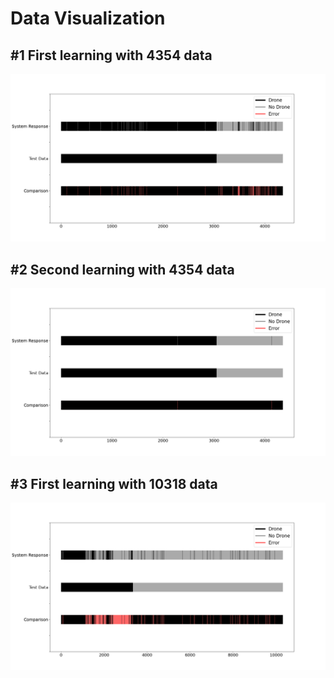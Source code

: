 # Data Visualization


## #1 First learning with 4354 data
![](Figure_1.png)

## #2 Second learning with 4354 data
![](Figure_2.png)

## #3 First learning with 10318 data
![](Figure_3.png)
